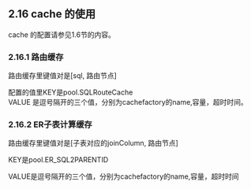 ## 2.16 cache 的使用
cache 的配置请参见1.6节的内容。  


### 2.16.1 路由缓存
路由缓存里键值对是[sql, 路由节点]   
 
配置的值里KEY是pool.SQLRouteCache   
VALUE 是逗号隔开的三个值，分别为cachefactory的name,容量，超时时间。 
 
### 2.16.2 ER子表计算缓存
路由缓存里键值对是[子表对应的joinColumn, 路由节点]  

KEY是pool.ER_SQL2PARENTID

VALUE是逗号隔开的三个值，分别为cachefactory的name,容量，超时时间

